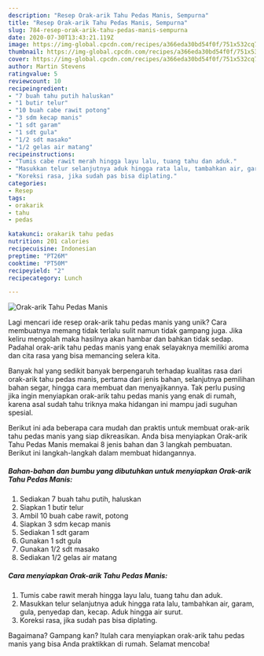 ```yaml
---
description: "Resep Orak-arik Tahu Pedas Manis, Sempurna"
title: "Resep Orak-arik Tahu Pedas Manis, Sempurna"
slug: 784-resep-orak-arik-tahu-pedas-manis-sempurna
date: 2020-07-30T13:43:21.119Z
image: https://img-global.cpcdn.com/recipes/a366eda30bd54f0f/751x532cq70/orak-arik-tahu-pedas-manis-foto-resep-utama.jpg
thumbnail: https://img-global.cpcdn.com/recipes/a366eda30bd54f0f/751x532cq70/orak-arik-tahu-pedas-manis-foto-resep-utama.jpg
cover: https://img-global.cpcdn.com/recipes/a366eda30bd54f0f/751x532cq70/orak-arik-tahu-pedas-manis-foto-resep-utama.jpg
author: Martin Stevens
ratingvalue: 5
reviewcount: 10
recipeingredient:
- "7 buah tahu putih haluskan"
- "1 butir telur"
- "10 buah cabe rawit potong"
- "3 sdm kecap manis"
- "1 sdt garam"
- "1 sdt gula"
- "1/2 sdt masako"
- "1/2 gelas air matang"
recipeinstructions:
- "Tumis cabe rawit merah hingga layu lalu, tuang tahu dan aduk."
- "Masukkan telur selanjutnya aduk hingga rata lalu, tambahkan air, garam, gula, penyedap dan, kecap. Aduk hingga air surut."
- "Koreksi rasa, jika sudah pas bisa diplating."
categories:
- Resep
tags:
- orakarik
- tahu
- pedas

katakunci: orakarik tahu pedas 
nutrition: 201 calories
recipecuisine: Indonesian
preptime: "PT26M"
cooktime: "PT50M"
recipeyield: "2"
recipecategory: Lunch

---
```



![Orak-arik Tahu Pedas Manis](https://img-global.cpcdn.com/recipes/a366eda30bd54f0f/751x532cq70/orak-arik-tahu-pedas-manis-foto-resep-utama.jpg)

Lagi mencari ide resep orak-arik tahu pedas manis yang unik? Cara membuatnya memang tidak terlalu sulit namun tidak gampang juga. Jika keliru mengolah maka hasilnya akan hambar dan bahkan tidak sedap. Padahal orak-arik tahu pedas manis yang enak selayaknya memiliki aroma dan cita rasa yang bisa memancing selera kita.

Banyak hal yang sedikit banyak berpengaruh terhadap kualitas rasa dari orak-arik tahu pedas manis, pertama dari jenis bahan, selanjutnya pemilihan bahan segar, hingga cara membuat dan menyajikannya. Tak perlu pusing jika ingin menyiapkan orak-arik tahu pedas manis yang enak di rumah, karena asal sudah tahu triknya maka hidangan ini mampu jadi suguhan spesial.




Berikut ini ada beberapa cara mudah dan praktis untuk membuat orak-arik tahu pedas manis yang siap dikreasikan. Anda bisa menyiapkan Orak-arik Tahu Pedas Manis memakai 8 jenis bahan dan 3 langkah pembuatan. Berikut ini langkah-langkah dalam membuat hidangannya.

<!--inarticleads1-->

##### Bahan-bahan dan bumbu yang dibutuhkan untuk menyiapkan Orak-arik Tahu Pedas Manis:

1. Sediakan 7 buah tahu putih, haluskan
1. Siapkan 1 butir telur
1. Ambil 10 buah cabe rawit, potong
1. Siapkan 3 sdm kecap manis
1. Sediakan 1 sdt garam
1. Gunakan 1 sdt gula
1. Gunakan 1/2 sdt masako
1. Sediakan 1/2 gelas air matang




<!--inarticleads2-->

##### Cara menyiapkan Orak-arik Tahu Pedas Manis:

1. Tumis cabe rawit merah hingga layu lalu, tuang tahu dan aduk.
1. Masukkan telur selanjutnya aduk hingga rata lalu, tambahkan air, garam, gula, penyedap dan, kecap. Aduk hingga air surut.
1. Koreksi rasa, jika sudah pas bisa diplating.




Bagaimana? Gampang kan? Itulah cara menyiapkan orak-arik tahu pedas manis yang bisa Anda praktikkan di rumah. Selamat mencoba!
